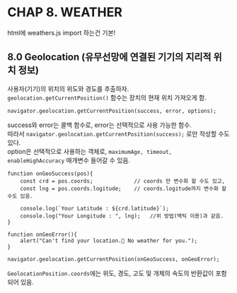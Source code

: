 # CHAP 8. WEATHER
html에 weathers.js import 하는건 기본!
## 8.0 Geolocation (유무선망에 연결된 기기의 지리적 위치 정보)
사용자(기기)의 위치의 위도와 경도를 추출하자.<br>
`geolocation.getCurrentPosition()` 함수는 장치의 현재 위치 가져오게 함.
```
navigator.geolocation.getCurrentPosition(success, error, options);
```
success와 error는 콜백 함수로, error는 선택적으로 사용 가능한 함수.<br>
따라서 `navigator.geolocation.getCurrentPosition(success);` 로만 작성할 수도 있다.<br>
option은 선택적으로 사용하는 객체로, `maximumAge, timeout, enableHighAccuracy` 매개변수 들어갈 수 있음.<br>

```
function onGeoSuccess(pos){
    const crd = pos.coords;             // coords 만 변수화 할 수도 있고,
    const lng = pos.coords.logitude;    // coords.logitude까지 변수화 할 수도 있음.

    console.log(`Your Latitude : ${crd.latitude}`);
    console.log("Your Longitude : ", lng);   //위 방법(백틱 이용)과 같음.
}

function onGeoError(){
    alert("Can't find your location.🧐 No weather for you.");
}

navigator.geolocation.getCurrentPosition(onGeoSuccess, onGeoError);
```
`GeolocationPosition.coords`에는 위도, 경도, 고도 및 개체의 속도의 반환값이 포함되어 있음.
